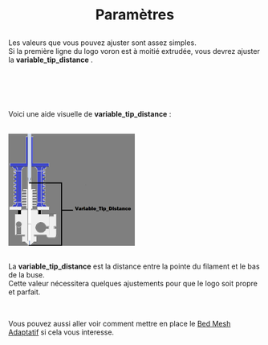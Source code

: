 ##  ##

<div align="center">
  
# **Paramètres** #
  
</div>

##  ##

Les valeurs que vous pouvez ajuster sont assez simples.
<br>
Si la première ligne du logo voron est à moitié extrudée, vous devrez ajuster la **variable_tip_distance** . 

<br>

##  ##

<br>

Voici une aide visuelle de **variable_tip_distance** :

<br>

<img src="https://github.com/Eloura74/Purge_Adaptive_Klipper/blob/main/image/tip-distance.png" width="50%" alt="image">

##  ##

La **variable_tip_distance** est la distance entre la pointe du filament et le bas de la buse. 
<br>
Cette valeur nécessitera quelques ajustements pour que le logo soit propre et parfait.
<br><br>

##  ##

Vous pouvez aussi aller voir comment mettre en place le [Bed Mesh Adaptatif](https://github.com/Eloura74/Bed_Mesh_Adaptatif_Klipper/main/README.md) si cela vous interesse.
